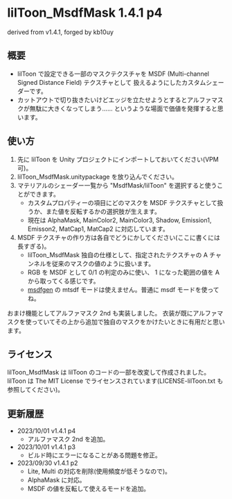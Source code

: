 # lilToon_MsdfMask 1.4.1 p4
derived from v1.4.1, forged by kb10uy

## 概要
* lilToon で設定できる一部のマスクテクスチャを MSDF (Multi-channel Signed Distance Field) テクスチャとして
  扱えるようにしたカスタムシェーダーです。
* カットアウトで切り抜きたいけどエッジを立たせようとするとアルファマスクが無駄に大きくなってしまう……
  というような場面で価値を発揮すると思います。

## 使い方
1. 先に lilToon を Unity プロジェクトにインポートしておいてください(VPM 可)。
2. lilToon_MsdfMask.unitypackage を放り込んでください。
3. マテリアルのシェーダー一覧から "MsdfMask/lilToon" を選択すると使うことができます。
    * カスタムプロパティーの項目にどのマスクを MSDF テクスチャとして扱うか、また値を反転するかの選択肢が生えます。
    * 現在は AlphaMask, MainColor2, MainColor3, Shadow, Emission1, Emisson2, MatCap1, MatCap2 に対応しています。
4. MSDF テクスチャの作り方は各自でどうにかしてください(ここに書くには長すぎる)。
    * lilToon_MsdfMask 独自の仕様として、指定されたテクスチャの A チャンネルを従来のマスクの値のように扱います。
    * RGB を MSDF として 0/1 の判定のみに使い、 1 になった範囲の値を A から取ってくる感じです。
    * [msdfgen](https://github.com/Chlumsky/msdfgen) の mtsdf モードは使えません。普通に msdf モードを使ってね。

おまけ機能としてアルファマスク 2nd も実装しました。
衣装が既にアルファマスクを使っていてその上から追加で独自のマスクをかけたいときに有用だと思います。

## ライセンス
lilToon_MsdfMask は lilToon のコードの一部を改変して作成されました。
lilToon は The MIT License でライセンスされています(LICENSE-lilToon.txt も参照してください)。

## 更新履歴
* 2023/10/01 v1.4.1 p4
    - アルファマスク 2nd を追加。
* 2023/10/01 v1.4.1 p3
    - ビルド時にエラーになることがある問題を修正。
* 2023/09/30 v1.4.1 p2
    - Lite, Multi の対応を削除(使用頻度が低そうなので)。
    - AlphaMask に対応。
    - MSDF の値を反転して使えるモードを追加。
